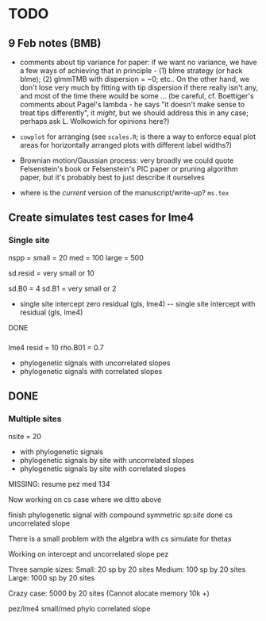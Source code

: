 # TODO

## 9 Feb notes (BMB)

- comments about tip variance for paper: if we want no variance, we have a few ways of achieving that in principle - (1) blme strategy (or hack blme); (2) glmmTMB with dispersion = ~0; etc..  On the other hand, we don't lose very much by fitting with tip dispersion if there really isn't any, and most of the time there would be some ... (be careful, cf. Boettiger's comments about Pagel's lambda - he says "it doesn't make sense to treat tips differently", it *might*, but we should address this in any case; perhaps ask L. Wolkowich for opinions here?)

- `cowplot` for arranging (see `scales.R`; is there a way to enforce equal plot areas for horizontally arranged plots with different label widths?)

- Brownian motion/Gaussian process: very broadly we could quote Felsenstein's book or Felsenstein's PIC paper or pruning algorithm paper, but it's probably best to just describe it ourselves

- where is the *current* version of the manuscript/write-up? `ms.tex`


## Create simulates test cases for lme4 

### Single site
nspp = small = 20
med = 100
large = 500

sd.resid = very small or 10

sd.B0 = 4
sd.B1 = very small or 2

- single site intercept zero residual (gls, lme4)
-- single site intercept with residual (gls, lme4)

DONE

##### 

lme4 resid = 10
rho.B01 = 0.7
- phylogenetic signals with uncorrelated slopes
- phylogenetic signals with correlated slopes

## DONE

### Multiple sites
nsite = 20

- with phylogenetic signals
- phylogenetic signals by site with uncorrelated slopes
- phylogenetic signals by site with correlated slopes 

MISSING: resume pez med 134 

Now working on cs case where we ditto above 

finish phylogenetic signal with compound symmetric _sp:site_
done cs uncorrelated slope

There is a small problem with the algebra with cs simulate for thetas

Working on intercept and uncorrelated slope pez

Three sample sizes:
Small: 20 sp by 20 sites
Medium: 100 sp by 20 sites
Large: 1000 sp by 20 sites

Crazy case: 5000 by 20 sites
(Cannot alocate memory 10k +)


pez/lme4 small/med phylo correlated slope 


